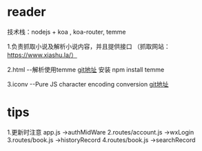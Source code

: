 # reader
技术栈：nodejs + koa , koa-router, temme

1.负责抓取小说及解析小说内容，并且提供接口 （抓取网站：https://www.xiashu.la/）

2.html --解析使用temme [git地址](https://github.com/shinima/temme) 安装  npm install temme 

3.iconv --Pure JS character encoding conversion [git地址](https://github.com/ashtuchkin/iconv-lite)

# tips
1.更新时注意 app.js ->authMidWare
2.routes/account.js ->wxLogin
3.routes/book.js ->historyRecord
4.routes/book.js ->searchRecord